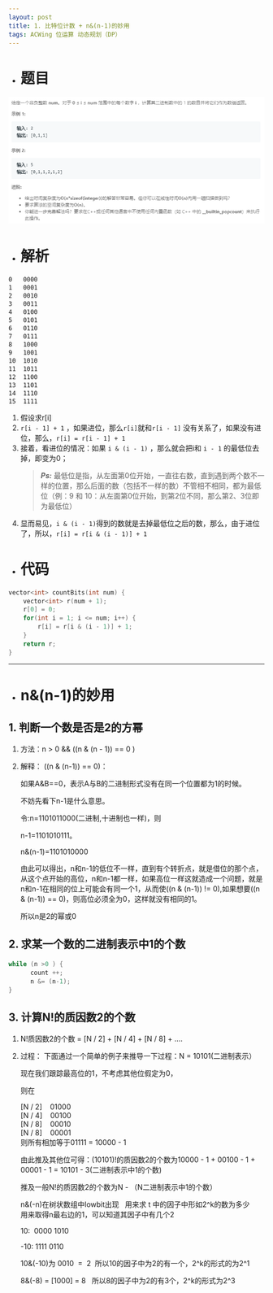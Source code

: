 ```yaml
---
layout: post
title: 1. 比特位计数 + n&(n-1)的妙用
tags: ACWing 位运算 动态规划（DP）
---
```


- # **题目**
![](/images/posts/acwing/17.png)

- # **解析**
```
0   0000
1   0001
2   0010 
3   0011
4   0100
5   0101
6   0110
7   0111
8   1000
9   1001
10  1010
11  1011
12  1100
13  1101
14  1110
15  1111
```
1. 假设求r[i]
2. `r[i - 1] + 1` ，如果进位，那么`r[i]`就和`r[i - 1]` 没有关系了，如果没有进位，那么，`r[i] = r[i - 1] + 1`
3. 接着，看进位的情况：如果 `i & (i - 1)` ，那么就会把i和 `i - 1` 的最低位去掉，即变为0；<br/> 
   > ***Ps:*** 最低位是指，从左面第0位开始，一直往右数，直到遇到两个数不一样的位置，那么后面的数（包括不一样的数）不管相不相同，都为最低位（例：9 和 10：从左面第0位开始，到第2位不同，那么第2、3位即为最低位）
4. 显而易见，`i & (i - 1)`得到的数就是去掉最低位之后的数，那么，由于进位了，所以，`r[i] = r[i & (i - 1)] + 1`


- # **代码**

```cpp
vector<int> countBits(int num) {
    vector<int> r(num + 1);
    r[0] = 0;
    for(int i = 1; i <= num; i++) {
        r[i] = r[i & (i - 1)] + 1;
    }
    return r;
}
```


<hr>

- # **n&(n-1)的妙用**

## 1. 判断一个数是否是2的方幂
   1. 方法：n > 0 && ((n & (n - 1)) == 0 )
   2. 解释：
        ((n & (n-1)) == 0)：

        如果A&B==0，表示A与B的二进制形式没有在同一个位置都为1的时候。

        不妨先看下n-1是什么意思。

        令:n=1101011000(二进制,十进制也一样)，则

         n-1=1101010111。

        n&(n-1)=1101010000

        由此可以得出，n和n-1的低位不一样，直到有个转折点，就是借位的那个点，从这个点开始的高位，n和n-1都一样，如果高位一样这就造成一个问题，就是n和n-1在相同的位上可能会有同一个1，从而使((n & (n-1)) != 0),如果想要((n & (n-1)) == 0)，则高位必须全为0，这样就没有相同的1。

        所以n是2的幂或0

## 2. 求某一个数的二进制表示中1的个数
```cpp
while (n >0 ) {
      count ++;
      n &= (n-1);
}
```

## 3. 计算N!的质因数2的个数
   1. N!质因数2的个数 = [N / 2] + [N / 4] + [N / 8] + ....
   2. 过程：
      下面通过一个简单的例子来推导一下过程：N = 10101(二进制表示）

      现在我们跟踪最高位的1，不考虑其他位假定为0，

      则在

      [N / 2]    01000 <br/>
      [N / 4]    00100 <br/>
      [N / 8]    00010 <br/>
      [N / 8]    00001 <br/>
      则所有相加等于01111 = 10000 - 1

      由此推及其他位可得：(10101)!的质因数2的个数为10000 - 1 + 00100 - 1 + 00001 - 1 = 10101 - 3(二进制表示中1的个数)

      推及一般N!的质因数2的个数为N - （N二进制表示中1的个数）

      n&(-n)在树状数组中lowbit出现   用来求 t 中的因子中形如2^k的数为多少     用来取得n最右边的1，可以知道其因子中有几个2

      10:  0000 1010

      -10: 1111 0110

      10&(-10)为 0010  =  2  所以10的因子中为2的有一个，2^k的形式的为2^1

      8&(-8) = [1000] = 8   所以8的因子中为2的有3个，2^k的形式为2^3

